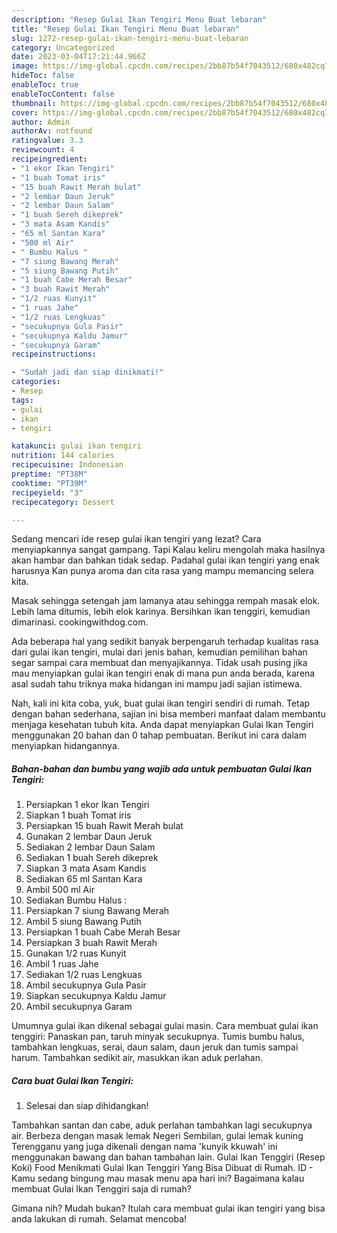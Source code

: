 ```yaml
---
description: "Resep Gulai Ikan Tengiri Menu Buat lebaran"
title: "Resep Gulai Ikan Tengiri Menu Buat lebaran"
slug: 1272-resep-gulai-ikan-tengiri-menu-buat-lebaran
category: Uncategorized
date: 2023-03-04T17:21:44.966Z
image: https://img-global.cpcdn.com/recipes/2bb87b54f7043512/680x482cq70/gulai-ikan-tengiri-foto-resep-utama.jpg
hideToc: false
enableToc: true
enableTocContent: false
thumbnail: https://img-global.cpcdn.com/recipes/2bb87b54f7043512/680x482cq70/gulai-ikan-tengiri-foto-resep-utama.jpg
cover: https://img-global.cpcdn.com/recipes/2bb87b54f7043512/680x482cq70/gulai-ikan-tengiri-foto-resep-utama.jpg
author: Admin
authorAv: notfound
ratingvalue: 3.3
reviewcount: 4
recipeingredient:
- "1 ekor Ikan Tengiri"
- "1 buah Tomat iris"
- "15 buah Rawit Merah bulat"
- "2 lembar Daun Jeruk"
- "2 lembar Daun Salam"
- "1 buah Sereh dikeprek"
- "3 mata Asam Kandis"
- "65 ml Santan Kara"
- "500 ml Air"
- " Bumbu Halus "
- "7 siung Bawang Merah"
- "5 siung Bawang Putih"
- "1 buah Cabe Merah Besar"
- "3 buah Rawit Merah"
- "1/2 ruas Kunyit"
- "1 ruas Jahe"
- "1/2 ruas Lengkuas"
- "secukupnya Gula Pasir"
- "secukupnya Kaldu Jamur"
- "secukupnya Garam"
recipeinstructions:

- "Sudah jadi dan siap dinikmati!"
categories:
- Resep
tags:
- gulai
- ikan
- tengiri

katakunci: gulai ikan tengiri 
nutrition: 144 calories
recipecuisine: Indonesian
preptime: "PT38M"
cooktime: "PT39M"
recipeyield: "3"
recipecategory: Dessert

---
```



Sedang mencari ide resep gulai ikan tengiri yang lezat? Cara menyiapkannya sangat gampang. Tapi Kalau keliru mengolah maka hasilnya akan hambar dan bahkan tidak sedap. Padahal gulai ikan tengiri yang enak harusnya Kan punya aroma dan cita rasa yang mampu memancing selera kita.


Masak sehingga setengah jam lamanya atau sehingga rempah masak elok. Lebih lama ditumis, lebih elok karinya. Bersihkan ikan tenggiri, kemudian dimarinasi. cookingwithdog.com.

Ada beberapa hal yang sedikit banyak berpengaruh terhadap kualitas rasa dari gulai ikan tengiri, mulai dari jenis bahan, kemudian pemilihan bahan segar sampai cara membuat dan menyajikannya. Tidak usah pusing jika mau menyiapkan gulai ikan tengiri enak di mana pun anda berada, karena asal sudah tahu triknya maka hidangan ini mampu jadi sajian istimewa.


Nah, kali ini kita coba, yuk, buat gulai ikan tengiri sendiri di rumah. Tetap dengan bahan sederhana, sajian ini bisa memberi manfaat dalam membantu menjaga kesehatan tubuh kita. Anda dapat menyiapkan Gulai Ikan Tengiri menggunakan 20 bahan dan 0 tahap pembuatan. Berikut ini cara dalam menyiapkan hidangannya.

<!--inarticleads1-->

##### Bahan-bahan dan bumbu yang wajib ada untuk pembuatan Gulai Ikan Tengiri:

1. Persiapkan 1 ekor Ikan Tengiri
1. Siapkan 1 buah Tomat iris
1. Persiapkan 15 buah Rawit Merah bulat
1. Gunakan 2 lembar Daun Jeruk
1. Sediakan 2 lembar Daun Salam
1. Sediakan 1 buah Sereh dikeprek
1. Siapkan 3 mata Asam Kandis
1. Sediakan 65 ml Santan Kara
1. Ambil 500 ml Air
1. Sediakan  Bumbu Halus :
1. Persiapkan 7 siung Bawang Merah
1. Ambil 5 siung Bawang Putih
1. Persiapkan 1 buah Cabe Merah Besar
1. Persiapkan 3 buah Rawit Merah
1. Gunakan 1/2 ruas Kunyit
1. Ambil 1 ruas Jahe
1. Sediakan 1/2 ruas Lengkuas
1. Ambil secukupnya Gula Pasir
1. Siapkan secukupnya Kaldu Jamur
1. Ambil secukupnya Garam


Umumnya gulai ikan dikenal sebagai gulai masin. Cara membuat gulai ikan tenggiri: Panaskan pan, taruh minyak secukupnya. Tumis bumbu halus, tambahkan lengkuas, serai, daun salam, daun jeruk dan tumis sampai harum. Tambahkan sedikit air, masukkan ikan aduk perlahan. 

<!--inarticleads2-->

##### Cara buat Gulai Ikan Tengiri:


1. Selesai dan siap dihidangkan!

Tambahkan santan dan cabe, aduk perlahan tambahkan lagi secukupnya air. Berbeza dengan masak lemak Negeri Sembilan, gulai lemak kuning Terengganu yang juga dikenali dengan nama &#39;kunyik kkuwah&#39; ini menggunakan bawang dan bahan tambahan lain. Gulai Ikan Tenggiri (Resep Koki) Food Menikmati Gulai Ikan Tenggiri Yang Bisa Dibuat di Rumah. ID - Kamu sedang bingung mau masak menu apa hari ini? Bagaimana kalau membuat Gulai Ikan Tenggiri saja di rumah? 

Gimana nih? Mudah bukan? Itulah cara membuat gulai ikan tengiri yang bisa anda lakukan di rumah. Selamat mencoba!

